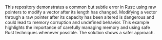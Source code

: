 This repository demonstrates a common but subtle error in Rust: using raw pointers to modify a vector after its length has changed.  Modifying a vector through a raw pointer after its capacity has been altered is dangerous and could lead to memory corruption and undefined behavior. This example highlights the importance of carefully managing memory and using safe Rust techniques whenever possible. The solution shows a safer approach.